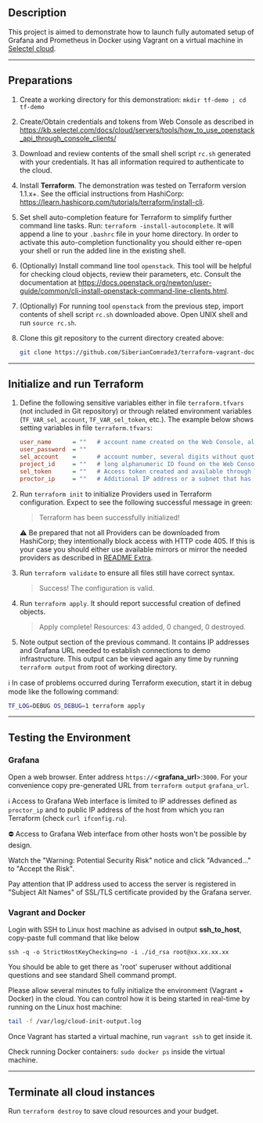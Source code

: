 ## Description
This project is aimed to demonstrate how to launch fully automated setup of Grafana and Prometheus in Docker using Vagrant on a virtual machine in [Selectel cloud](https://selectel.ru/en/).

***
## Preparations
1. Create a working directory for this demonstration:  `mkdir tf-demo ; cd tf-demo`

2. Create/Obtain credentials and tokens from Web Console as described in 
https://kb.selectel.com/docs/cloud/servers/tools/how_to_use_openstack_api_through_console_clients/

3. Download and review contents of the small shell script `rc.sh` generated with your credentials. It has all information required to authenticate to the cloud.

5. Install **Terraform**. The demonstration was tested on Terraform version 1.1.x+. See the official instructions from HashiCorp: https://learn.hashicorp.com/tutorials/terraform/install-cli.

6. Set shell auto-completion feature for Terraform to simplify further command line tasks. Run: `terraform -install-autocomplete`. It will append a line to your `.bashrc` file in your home directory. In order to activate this auto-completion functionality you should either re-open your shell or run the added line in the existing shell.

7. (Optionally) Install command line tool `openstack`. This tool will be helpful for checking cloud objects, review their parameters, etc. Consult the documentation at https://docs.openstack.org/newton/user-guide/common/cli-install-openstack-command-line-clients.html.

8. (Optionally) For running tool `openstack` from the previous step, import contents of shell script `rc.sh` downloaded above. Open UNIX shell and run `source rc.sh`.

9. Clone this git repository to the current directory created above:
      ```bash
      git clone https://github.com/SiberianComrade3/terraform-vagrant-docker-demo.git .
      ```

***
## Initialize and run Terraform
1. Define the following sensitive variables either in file `terraform.tfvars` (not included in Git repository) or through related environment variables (`TF_VAR_sel_account`, `TF_VAR_sel_token`, etc.). The example below shows setting variables in file `terraform.tfvars`:
      ```ini
      user_name      = ""   # account name created on the Web Console, also mentioned in rc.sh.
      user_password  = ""
      sel_account    =      # account number, several digits without quotes
      project_id     = ""   # long alphanumeric ID found on the Web Console and in the script rc.sh.
      sel_token      = ""   # Access token created and available through Web Console. Copy full string.
      proctor_ip     = ""   # Additional IP address or a subnet that has access to SSH and Grafana Web
      ``` 
2. Run `terraform init` to initialize Providers used in Terraform configuration. Expect to see the following successful message in green:
   > Terraform has been successfully initialized!

   :warning: Be prepared that not all Providers can be downloaded from HashiCorp; they intentionally block access with HTTP code 405. If this is your case you should either use available mirrors or mirror the needed providers as described in [README Extra](README_extra.md).


3. Run `terraform validate` to ensure all files still have correct syntax.
   > Success! The configuration is valid.

4. Run `terraform apply`. It should report successful creation of defined objects.
   > Apply complete! Resources: 43 added, 0 changed, 0 destroyed.

5. Note output section of the previous command. It contains IP addresses and Grafana URL needed to establish connections to demo infrastructure. This output can be viewed again any time by running `terraform output` from root of working directory. 

:information_source: In case of problems occurred during Terraform execution, start it in debug mode like the following command:

```bash
TF_LOG=DEBUG OS_DEBUG=1 terraform apply
```

***
## Testing the Environment

### Grafana

Open a web browser. Enter address `https://`<**grafana_url**>:`3000`. For your convenience copy pre-generated URL from `terraform output` `grafana_url`.

:information_source: Access to Grafana Web interface is limited to IP addresses defined as `proctor_ip` and to public IP address of the host from which you ran Terraform (check `curl ifconfig.ru`). 

:no_entry: Access to Grafana Web interface from other hosts won't be possible by design.

Watch the "Warning: Potential Security Risk" notice and click "Advanced..." to "Accept the Risk". 

Pay attention that IP address used to access the server is registered in "Subject Alt Names" of SSL/TLS certificate provided by the Grafana server.

### Vagrant and Docker
Login with SSH to Linux host machine as advised in output **ssh_to_host**, copy-paste full command that like below

`ssh -q -o StrictHostKeyChecking=no -i ./id_rsa root@xx.xx.xx.xx`

You should be able to get there as 'root' superuser without additional questions and see standard Shell command prompt.

Please allow several minutes to fully initialize the environment (Vagrant + Docker) in the cloud. You can control how it is being started in real-time by running on the Linux host machine:
```bash
tail -f /var/log/cloud-init-output.log
```
Once Vagrant has started a virtual machine, run `vagrant ssh` to get inside it.

Check running Docker containers: `sudo docker ps` inside the virtual machine.

***
## Terminate all cloud instances 
Run `terraform destroy` to save cloud resources and your budget.
